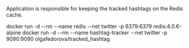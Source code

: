 Application is responsible for keeping the tracked hashtags on the Redis cache.

docker run -d --rm --name redis --net twitter -p 6379:6379 redis:4.0.6-alpine
docker run -d --rm --name hashtag-tracker --net twitter -p 9090:9090 olgafedorova/tracked_hashtag